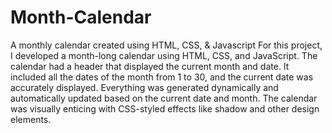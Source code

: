 # Month-Calendar
A monthly calendar created using HTML, CSS, &amp; Javascript
For this project, I developed a month-long calendar using HTML, CSS, and JavaScript. The calendar had a header that displayed the current month and date. It included all the dates of the month from 1 to 30, and the current date was accurately displayed. Everything was generated dynamically and automatically updated based on the current date and month. The calendar was visually enticing with CSS-styled effects like shadow and other design elements.
